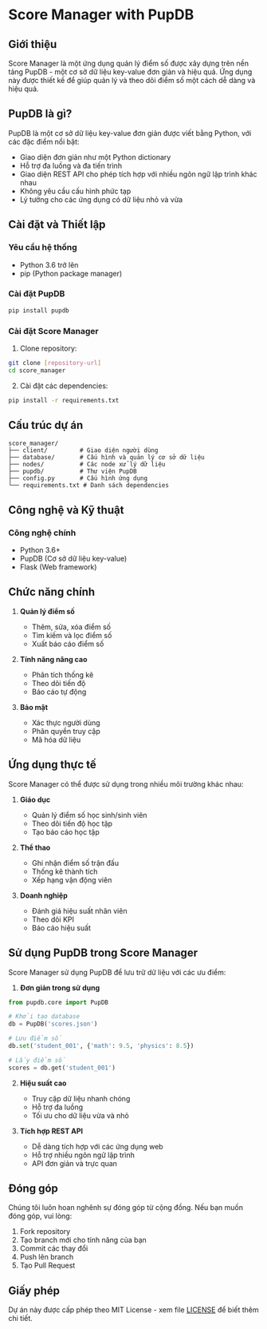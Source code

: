 # Score Manager with PupDB

## Giới thiệu

Score Manager là một ứng dụng quản lý điểm số được xây dựng trên nền tảng PupDB - một cơ sở dữ liệu key-value đơn giản và hiệu quả. Ứng dụng này được thiết kế để giúp quản lý và theo dõi điểm số một cách dễ dàng và hiệu quả.

## PupDB là gì?

PupDB là một cơ sở dữ liệu key-value đơn giản được viết bằng Python, với các đặc điểm nổi bật:

- Giao diện đơn giản như một Python dictionary
- Hỗ trợ đa luồng và đa tiến trình
- Giao diện REST API cho phép tích hợp với nhiều ngôn ngữ lập trình khác nhau
- Không yêu cầu cấu hình phức tạp
- Lý tưởng cho các ứng dụng có dữ liệu nhỏ và vừa

## Cài đặt và Thiết lập

### Yêu cầu hệ thống
- Python 3.6 trở lên
- pip (Python package manager)

### Cài đặt PupDB
```bash
pip install pupdb
```

### Cài đặt Score Manager
1. Clone repository:
```bash
git clone [repository-url]
cd score_manager
```

2. Cài đặt các dependencies:
```bash
pip install -r requirements.txt
```

## Cấu trúc dự án

```
score_manager/
├── client/         # Giao diện người dùng
├── database/       # Cấu hình và quản lý cơ sở dữ liệu
├── nodes/          # Các node xử lý dữ liệu
├── pupdb/          # Thư viện PupDB
├── config.py       # Cấu hình ứng dụng
└── requirements.txt # Danh sách dependencies
```

## Công nghệ và Kỹ thuật

### Công nghệ chính
   - Python 3.6+
   - PupDB (Cơ sở dữ liệu key-value)
   - Flask (Web framework)
## Chức năng chính

1. **Quản lý điểm số**
   - Thêm, sửa, xóa điểm số
   - Tìm kiếm và lọc điểm số
   - Xuất báo cáo điểm số

2. **Tính năng nâng cao**
   - Phân tích thống kê
   - Theo dõi tiến độ
   - Báo cáo tự động

3. **Bảo mật**
   - Xác thực người dùng
   - Phân quyền truy cập
   - Mã hóa dữ liệu

## Ứng dụng thực tế

Score Manager có thể được sử dụng trong nhiều môi trường khác nhau:

1. **Giáo dục**
   - Quản lý điểm số học sinh/sinh viên
   - Theo dõi tiến độ học tập
   - Tạo báo cáo học tập

2. **Thể thao**
   - Ghi nhận điểm số trận đấu
   - Thống kê thành tích
   - Xếp hạng vận động viên

3. **Doanh nghiệp**
   - Đánh giá hiệu suất nhân viên
   - Theo dõi KPI
   - Báo cáo hiệu suất

## Sử dụng PupDB trong Score Manager

Score Manager sử dụng PupDB để lưu trữ dữ liệu với các ưu điểm:

1. **Đơn giản trong sử dụng**
```python
from pupdb.core import PupDB

# Khởi tạo database
db = PupDB('scores.json')

# Lưu điểm số
db.set('student_001', {'math': 9.5, 'physics': 8.5})

# Lấy điểm số
scores = db.get('student_001')
```

2. **Hiệu suất cao**
   - Truy cập dữ liệu nhanh chóng
   - Hỗ trợ đa luồng
   - Tối ưu cho dữ liệu vừa và nhỏ

3. **Tích hợp REST API**
   - Dễ dàng tích hợp với các ứng dụng web
   - Hỗ trợ nhiều ngôn ngữ lập trình
   - API đơn giản và trực quan

## Đóng góp

Chúng tôi luôn hoan nghênh sự đóng góp từ cộng đồng. Nếu bạn muốn đóng góp, vui lòng:

1. Fork repository
2. Tạo branch mới cho tính năng của bạn
3. Commit các thay đổi
4. Push lên branch
5. Tạo Pull Request

## Giấy phép

Dự án này được cấp phép theo MIT License - xem file [LICENSE](LICENSE) để biết thêm chi tiết. 
